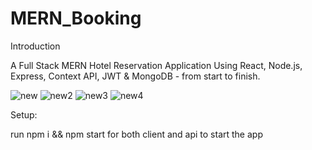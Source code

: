 # MERN_Booking
Introduction

A Full Stack MERN Hotel Reservation Application Using React, Node.js, Express, Context API, JWT & MongoDB - from start to finish.

![new](https://user-images.githubusercontent.com/25260280/174626925-477d2c57-11c5-4bcf-aa76-422da476591f.png)
![new2](https://user-images.githubusercontent.com/25260280/174626951-4f823b16-b09b-4114-af89-c2681ad4c4e9.png)
![new3](https://user-images.githubusercontent.com/25260280/174626979-72c81fea-2cfc-40d8-9d7b-8a57feb8372f.png)
![new4](https://user-images.githubusercontent.com/25260280/174627009-54434573-b77e-46d1-8f4d-b80b330979bd.png)

Setup:

run npm i && npm start for both client and api to start the app
